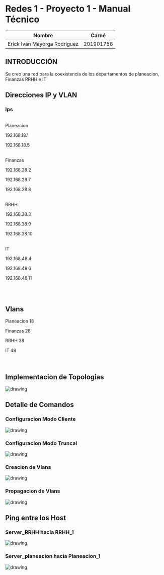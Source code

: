 # Redes 1 - Proyecto 1 - Manual Técnico

| Nombre                           | Carné                                      |
|:--------------------------------:|:------------------------------------------:|
| Erick Ivan Mayorga Rodríguez     | 201901758                                 	|

## INTRODUCCIÓN

Se creo una red para la coexistencia de los departamentos de planeacion, Finanzas RRHH e IT

## Direcciones IP y VLAN 

### Ips
<br>
Planeacion

192.168.18.1

192.168.18.5
<br>
<br>

Finanzas

192.168.28.2

192.168.28.7

192.168.28.8
<br><br>

RRHH 

192.168.38.3

192.168.38.9

192.168.38.10
<br><br>

IT

192.168.48.4

192.168.48.6

192.168.48.11

<br><br>

## Vlans
Planeacion 18

Finanzas  28

RRHH 38

IT 48
<br><br><br>



## Implementacion de Topologias
<img src="./Imagenes/topologias.png" alt="drawing"/>



## Detalle de Comandos

### Configuracion Modo Cliente
<img src="./Imagenes/modoCliente.png" alt="drawing"/>


### Configuracion Modo Truncal
<img src="./Imagenes/modoTruncal.png" alt="drawing"/>

### Creacion de Vlans
<img src="./Imagenes/crearVlan.png" alt="drawing"/>

### Propagacion de Vlans
<img src="./Imagenes/revisarVlan.png" alt="drawing"/>



## Ping entre los Host 

### Server_RRHH hacia RRHH_1
<img src="./Imagenes/pingRH.png" alt="drawing"/>


### Server_planeacion hacia Planeacion_1
<img src="./Imagenes/pingPlaneacion.png" alt="drawing"/>


